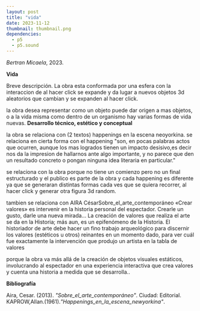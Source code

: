 ```yaml
---
layout: post
title: "vida"
date: 2023-11-12
thumbnail: thumbnail.png
dependencies:
  - p5
  - p5.sound
---
```


<div id="div-sketch">
  <script type="text/javascript" src="sketch.js"></script>
</div>

_Bertran Micaela_, 2023.

**Vida**

Breve descripción.
La obra esta conformada por una esfera con la interaccion de al hacer click se expande y da lugar a nuevos objetos 3d aleatorios que cambian y se
expanden al hacer click.

la obra desea representar como un objeto puede dar origen a mas objetos, o a la vida misma como dentro de un organismo hay varias formas de vida nuevas.
**Desarrollo técnico, estético y conceptual**

la obra se relaciona con (2 textos)
happenings en la escena neoyorkina.
se relaciona en cierta forma con el happening "son, en pocas palabras actos que ocurren, aunque los mas logrados
 tienen un impacto desisivo,es decir nos da la impresion de hallarnos ante algo importante,
y no parece que den un resultado concreto o pongan ninguna idea literaria en particular."


se relaciona con la obra porque no tiene un comienzo pero no un final estructurado y el  publico es parte de la obra
y cada happening es diferente ya que se generaran distintas formas cada ves que se quiera recorrer, al hacer click y generar
otra figura 3d random.

tambien se relaciona con AIRA CésarSobre_el_arte_contemporáneo
«Crear valores» es intervenir en la historia personal del espectador. Crearle un gusto, darle
una nueva mirada... 
La creación de valores que realiza el arte se da en la Historia; más aun, es un epifenómeno
de la Historia. El historiador de arte debe hacer un fino trabajo arqueológico para discernir los
valores (estéticos u otros) reinantes en un momento dado, para ver cuál fue exactamente la
intervención que produjo un artista en la tabla de valores

porque la obra va más allá de la creación de objetos visuales estáticos,
 involucrando al espectador en una experiencia interactiva 
que crea valores y cuenta una historia a medida que se desarrolla..

**Bibliografía**

Aira, Cesar. (2013). _"Sobre_el_arte_contemporáneo"_. Ciudad: Editorial.
KAPROW,Allan.(1961)._"Happenings_en_la_escena_newyorkina"_.